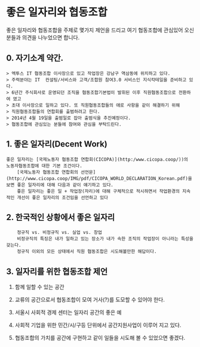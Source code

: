# 좋은 일자리와 협동조합 #


좋은 일자리와 협동조합을 주제로 몇가지 제언을 드리고 여기 협동조합에 관심있어 오신분들과 의견을 나누었으면 합니다. 

## 0. 자기소계 약간.

    > 엑투스 IT 협동조합 이사장으로 있고 작업장은 강남구 역삼동에 위치하고 있다.
    > 주력분야는 IT  컨설팅/서비스와 고객/조합원 참여3.0 서비스인 지식칵테일을 준비하고 있다. 
    > 6년간 주식회사로 운영되던 조직을 협동조합기본법이 발휘된 이후 직원협동조합으로 전환하여 였고 
    > 초대 이사장으로 일하고 있다. 또 직원협동조합들의 애로 사항을 같이 해결하기 위해 
    > 직원협동조합들의 연합회를 출범하려고 한다. 
    > 2014년 4월 19일을 출범일로 잡아 출범식을 추진예정이다. 
    > 협동조합에 관심있는 분들에 참여와 관심을 부탁드린다. 


## 1. 좋은 일자리(Decent Work)
```
좋은 일자리는 [국제노동자 협동조합 연합회(CICOPA)](http:/www.cicopa.coop/))의 노동자협동조합에 대한 기본 조건이다.
    [국제노동자 협동조합 연합회의 선언문](http://www.cicopa.coop/IMG/pdf/CICOPA_WORLD_DECLARATION_Korean.pdf)을 보면 좋은 일자리에 대해 다음과 같이 얘기하고 있다.
    좋은 일자리는 좋은 일 + 작업장(자리)에 대해 구체적으로 적시하면서 작업환경의 지속적인 개선이 좋은 일자리의 조건임을 선언하고 있다
```

## 2. 한국적인 상황에서 좋은 일자리 

```   
    정규직 vs. 비정규직 vs. 실업 vs. 창업
    비정규직의 특징은 내가 일하고 있는 장소가 내가 속한 조직의 작업장이 아니라는 특성을 갖는다.
    정규직 이외의 모든 상태에서 직원 협동조합은 시도해볼만한 해답이다.
```    

## 3. 일자리를 위한 협동조합 제언 

   1. 함께 일할 수 있는 공간 
   
   2. 교류의 공간으로서 협동조합이 모여 거사(?)를 도모할 수 있어야 한다.

   3. 서울시 사회적 경제 센터는 일자리 공간의 좋은 예
   
   4. 사회적 기업을 위한 민간/시/구등 단위에서 공간지원사업이 이루어 지고 있다. 

   5. 협동조합의 가치를 공간에 구현하고 같이 일들을 시도해 볼 수 있었으면 좋겠다.
   
   
